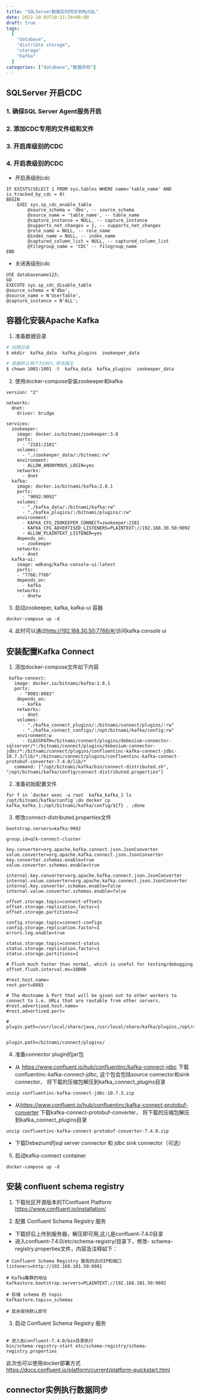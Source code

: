 ```yaml
---
title: "SQLServer数据实时同步到MySQL"
date: 2022-10-03T10:21:24+08:00
draft: true
tags:
  [
    "database",
    "distribte storage",
    "storage"
    "kafka"
  ]
categories: ["database","数据异构"]
---
```


## SQLServer 开启CDC

### 1. 确保SQL Server Agent服务开启

### 2. 添加CDC专用的文件组和文件

### 3. 开启库级别的CDC

### 4. 开启表级别的CDC

- 开启表级别cdc

```
IF EXISTS(SELECT 1 FROM sys.tables WHERE name='table_name' AND is_tracked_by_cdc = 0)
BEGIN
    EXEC sys.sp_cdc_enable_table
        @source_schema = 'dbo', -- source_schema
        @source_name = 'table_name', -- table_name
        @capture_instance = NULL, -- capture_instance
        @supports_net_changes = 1, -- supports_net_changes
        @role_name = NULL, -- role_name
        @index_name = NULL, -- index_name
        @captured_column_list = NULL, -- captured_column_list
        @filegroup_name = 'CDC' -- filegroup_name
END
```

- 关闭表级别cdc

```
USE databasename123; 
GO 
EXECUTE sys.sp_cdc_disable_table 
@source_schema = N'dbo', 
@source_name = N'UserTable', 
@capture_instance = N'ALL';
```

## 容器化安装Apache Kafka

1. 准备数据目录

``` bash
# 创建目录
$ mkdir  kafka_data  kafka_plugins  zookeeper_data

# 容器默认用户为1001,修改属主
$ chown 1001:1001 -R  kafka_data  kafka_plugins  zookeeper_data
```

2. 使用docker-compose安装zookeeper和kafka

```
version: "2"

networks:
  dnet:
    driver: bridge

services:
  zookeeper:
    image: docker.io/bitnami/zookeeper:3.8
    ports:
      - "2181:2181"
    volumes:
      - "./zookeeper_data/:/bitnami:rw"
    environment:
      - ALLOW_ANONYMOUS_LOGIN=yes
    networks:
      - dnet
  kafka:
    image: docker.io/bitnami/kafka:2.8.1
    ports:
      - "9092:9092"
    volumes:
      - "./kafka_data/:/bitnami/kafka:rw"
      - "./kafka_plugins/:/bitnami/plugins/:rw"
    environment:
      - KAFKA_CFG_ZOOKEEPER_CONNECT=zookeeper:2181
      - KAFKA_CFG_ADVERTISED_LISTENERS=PLAINTEXT://192.168.30.50:9092 
      - ALLOW_PLAINTEXT_LISTENER=yes
    depends_on:
      - zookeeper
    networks:
      - dnet
  kafka-ui:
    image: wdkang/kafka-console-ui:latest
    ports:
    - "7766:7766"
    depends_on:
      - kafka
    networks:
      - dnetw

```

3. 启动zookeeper, kafka, kafka-ui 容器

```
docker-compose up -d 
```

4. 此时可以通过<http://192.168.30.50:7766/#/>访问kafka console ui

## 安装配置Kafka Connect

1. 添加docker-compose文件如下内容

```
 kafka-connect:
   image: docker.io/bitnami/kafka:2.8.1
   ports:
     - "8083:8083"
    depends_on:
      - kafka
    networks:
      - dnet
    volumes:
      - "./kafka_connect_plugins/:/bitnami/connect/plugins/:rw"
      - "./kafka_connect_configs/:/opt/bitnami/kafka/config:rw"
    environment:w
      - CLASSPATH=/bitnami/connect/plugins/debezium-connector-sqlserver/*:/bitnami/connect/plugins/debezium-connector-jdbc/*:/bitnami/connect/plugins/confluentinc-kafka-connect-jdbc-10.7.3/lib/*:/bitnami/connect/plugins/confluentinc-kafka-connect-protobuf-converter-7.4.0/lib/*
   command: ["/opt/bitnami/kafka/bin/connect-distributed.sh", "/opt/bitnami/kafka/config/connect-distributed.properties"]

```

2. 准备初始配置文件

```
for f in `docker exec -u root  kafka_kafka_1 ls /opt/bitnami/kafka/config`;do docker cp  kafka_kafka_1:/opt/bitnami/kafka/config/${f} . ;done
```

3. 修改connect-distributed.properties文件

```
bootstrap.servers=kafka:9092

group.id=qlk-connect-cluster

key.converter=org.apache.kafka.connect.json.JsonConverter
value.converter=org.apache.kafka.connect.json.JsonConverter
key.converter.schemas.enable=true
value.converter.schemas.enable=true

internal.key.converter=org.apache.kafka.connect.json.JsonConverter
internal.value.converter=org.apache.kafka.connect.json.JsonConverter
internal.key.converter.schemas.enable=false
internal.value.converter.schemas.enable=false

offset.storage.topic=connect-offsets
offset.storage.replication.factor=1
offset.storage.partitions=2

config.storage.topic=connect-configs
config.storage.replication.factor=1
errors.log.enable=true

status.storage.topic=connect-status
status.storage.replication.factor=1
status.storage.partitions=2

# Flush much faster than normal, which is useful for testing/debugging
offset.flush.interval.ms=10000

#rest.host.name=
rest.port=8083

# The Hostname & Port that will be given out to other workers to connect to i.e. URLs that are routable from other servers.
#rest.advertised.host.name=
#rest.advertised.port=

# plugin.path=/usr/local/share/java,/usr/local/share/kafka/plugins,/opt/connectors,


plugin.path=/bitnami/connect/plugins/
```

4. 准备connector plugin的jar包

- 从 <https://www.confluent.io/hub/confluentinc/kafka-connect-jdbc> 下载confluentinc-kafka-connect-jdbc, 这个包会包括source connector和sink connector， 将下载的压缩包解压到kafka_connect_plugins目录

```
unzip confluentinc-kafka-connect-jdbc-10.7.3.zip
```

- 从<https://www.confluent.io/hub/confluentinc/kafka-connect-protobuf-converter> 下载kafka-connect-protobuf-converter， 将下载的压缩包解压到kafka_connect_plugins目录

```
unzip confluentinc-kafka-connect-protobuf-converter-7.4.0.zip
```

- 下载Debezium的sql server connector 和 jdbc sink connector（可选）

5. 启动kafka-connect container

```
docker-compose up -d 
```

## 安装 confluent schema registry

1. 下载社区开源版本的TConfluent Platform
   <https://www.confluent.io/installation/>

2. 配置 Confluent Schema Registry 服务

- 下载好后上传到服务器，解压即可用,这儿是confluent-7.4.0目录
- 进入confluent-7.4.0/etc/schema-registry/目录下，修改- schema-registry.properties文件，内容及注释如下：

```
# Confluent Schema Registry 服务的访问IP和端口
listeners=http://192.168.101.50:8081

# Kafka集群的地址
kafkastore.bootstrap.servers=PLAINTEXT://192.168.101.50:9092

# 存储 schema 的 topic
kafkastore.topic=_schemas

# 其余保持默认即可

```

3. 启动 Confluent Schema Registry 服务

```

# 进入到confluent-7.4.0/bin目录执行
bin/schema-registry-start etc/schema-registry/schema-registry.properties

```

此次也可以使用docker部署方式
<https://docs.confluent.io/platform/current/platform-quickstart.html>

## connector实例执行数据同步

